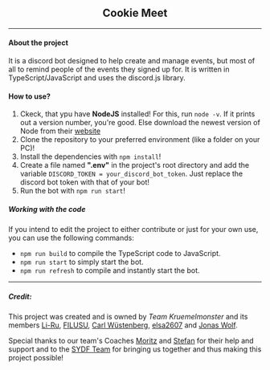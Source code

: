 <h2 align="center">Cookie Meet</h2>

---
#### About the project
It is a discord bot designed to help create and manage events, but most of all to remind people of the events they signed up for. It is written in TypeScript/JavaScript and uses the discord.js library.

#### How to use?
1. Ckeck, that ypu have **NodeJS** installed! For this, run `node -v`. If it prints out a version number, you're good. Else download the newest version of Node from their [website](https://nodejs.org)
2. Clone the repository to your preferred environment (like a folder on your PC)!
3. Install the dependencies with `npm install`!
4. Create a file named **".env"** in the project's root directory and add the variable `DISCORD_TOKEN = your_discord_bot_token`. Just replace the discord bot token with that of your bot!
5. Run the bot with `npm run start`!

##### Working with the code
If you intend to edit the project to either contribute or just for your own use, you can use the following commands:
- `npm run build` to compile the TypeScript code to JavaScript.
- `npm run start` to simply start the bot.
- `npm run refresh` to compile and instantly start the bot.

---
##### Credit:
This project was created and is owned by _Team Kruemelmonster_ and its members [Li-Ru][LI], [FILUSU][FL], [Carl Wüstenberg][CW], [elsa2607][EL] and [Jonas Wolf][JW].

Special thanks to our team's Coaches [Moritz][MO] and [Stefan][ST] for their help and support and to the [SYDF Team][SYDF] for bringing us together and thus making this project possible!

[//]: # (Credit Links)

[LI]: <https://github.com/lil-ru>
[FL]: <https://github.com/FILUSU>
[CW]: <https://github.com/carlWuestenberg>
[EL]: <https://github.com/elsa2607>
[JW]: <https://github.com/DreamyK9>
[MO]: <https://github.com/jaegermoritz>
[ST]: <#> "no link :("
[SYDF]: <https://www.sdw.org/das-bieten-wir/transferaktivitaeten/start-your-digital-future/ueberblick.html> "Start Your Digital Future"
